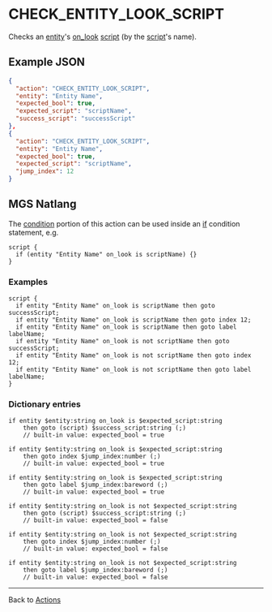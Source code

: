 # CHECK_ENTITY_LOOK_SCRIPT

Checks an [entity](../entities)'s [on_look](../scripts/on_look) [script](../scripts/script_slots) (by the [script](../scripts)'s name).

## Example JSON

```json
{
  "action": "CHECK_ENTITY_LOOK_SCRIPT",
  "entity": "Entity Name",
  "expected_bool": true,
  "expected_script": "scriptName",
  "success_script": "successScript"
},
{
  "action": "CHECK_ENTITY_LOOK_SCRIPT",
  "entity": "Entity Name",
  "expected_bool": true,
  "expected_script": "scriptName",
  "jump_index": 12
}
```

## MGS Natlang

The [condition](../actions/conditional_gotos) portion of this action can be used inside an [if](../mgs/advanced_syntax/if_and_else) condition statement, e.g.

```mgs
script {
  if (entity "Entity Name" on_look is scriptName) {}
}
```

### Examples

```mgs
script {
  if entity "Entity Name" on_look is scriptName then goto successScript;
  if entity "Entity Name" on_look is scriptName then goto index 12;
  if entity "Entity Name" on_look is scriptName then goto label labelName;
  if entity "Entity Name" on_look is not scriptName then goto successScript;
  if entity "Entity Name" on_look is not scriptName then goto index 12;
  if entity "Entity Name" on_look is not scriptName then goto label labelName;
}
```

### Dictionary entries

```
if entity $entity:string on_look is $expected_script:string
    then goto (script) $success_script:string (;)
	// built-in value: expected_bool = true

if entity $entity:string on_look is $expected_script:string
    then goto index $jump_index:number (;)
	// built-in value: expected_bool = true

if entity $entity:string on_look is $expected_script:string
    then goto label $jump_index:bareword (;)
	// built-in value: expected_bool = true

if entity $entity:string on_look is not $expected_script:string
    then goto (script) $success_script:string (;)
	// built-in value: expected_bool = false

if entity $entity:string on_look is not $expected_script:string
    then goto index $jump_index:number (;)
	// built-in value: expected_bool = false

if entity $entity:string on_look is not $expected_script:string
    then goto label $jump_index:bareword (;)
	// built-in value: expected_bool = false
```

---

Back to [Actions](../actions)
